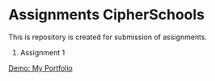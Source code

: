 # Assignments CipherSchools

This is repository is created for submission of assignments.

1. Assignment 1

[Demo: My Portfolio](https://jagrawalyash.github.io/assignments/assignment-1/)
